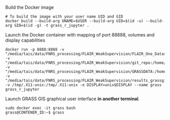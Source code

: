 Build the Docker image
```
# To build the image with your user name UID and GID 
docker build --build-arg UNAME=$USER --build-arg UID=$(id -u) --build-arg GID=$(id -g) -t grass_r_jupyter .
```

Launch the Docker container with mapping of port 88888, volumes and display capabilities
```
docker run -p 8888:8888 -v "/media/tais/data/FNRS_processing/FLAIR_WeakSupervision/FLAIR_One_Dataset/subset_dataset:/home/tais/data" -v "/media/tais/data/FNRS_processing/FLAIR_WeakSupervision/git_repo:/home/tais/github" -v "/media/tais/data/FNRS_processing/FLAIR_WeakSupervision/GRASSDATA:/home/tais/GRASSDATA" -v "/media/tais/data/FNRS_processing/FLAIR_WeakSupervision/results_grassgis:/home/tais/result" -v /tmp/.X11-unix:/tmp/.X11-unix -e DISPLAY=unix$DISPLAY --name grass grass_r_jupyter
```

Launch GRASS GIS graphical user interface **in another terminal**.
```
sudo docker exec -it grass bash
grass@CONTENER_ID:~$ grass
```
